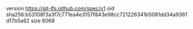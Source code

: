 version https://git-lfs.github.com/spec/v1
oid sha256:b53108f3a3f7c771ea4e3157f843e98cc721226341b5081dd34a9361d17b5a62
size 6068

